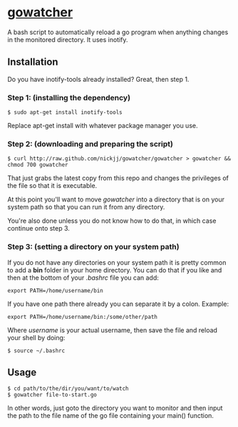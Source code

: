# <a href="#gowatcher" name="gowatcher">gowatcher</a>

A bash script to automatically reload a go program when anything changes in the monitored directory. It uses inotify.

## Installation

Do you have inotify-tools already installed? Great, then step 1.

### Step 1: (installing the dependency)
    $ sudo apt-get install inotify-tools

Replace apt-get install with whatever package manager you use.

### Step 2: (downloading and preparing the script)

    $ curl http://raw.github.com/nickjj/gowatcher/gowatcher > gowatcher && chmod 700 gowatcher

That just grabs the latest copy from this repo and changes the privileges of the file so that it is executable.

At this point you'll want to move *gowatcher* into a directory that is on your system path so that you can run it from any directory.

You're also done unless you do not know how to do that, in which case continue onto step 3.

### Step 3: (setting a directory on your system path)

If you do not have any directories on your system path it is pretty common to add a **bin** folder in your home directory. You can do that if you like and then at the bottom of your *.bashrc* file you can add:

    export PATH=/home/username/bin

If you have one path there already you can separate it by a colon. Example:

    export PATH=/home/username/bin:/some/other/path

Where *username* is your actual username, then save the file and reload your shell by doing:

    $ source ~/.bashrc

## Usage

    $ cd path/to/the/dir/you/want/to/watch
    $ gowatcher file-to-start.go

In other words, just goto the directory you want to monitor and then input the path to the file name of the go file containing your main() function.